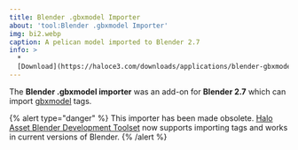 ```yaml
---
title: Blender .gbxmodel Importer
about: 'tool:Blender .gbxmodel Importer'
img: bi2.webp
caption: A pelican model imported to Blender 2.7
info: >
  *
  [Download](https://haloce3.com/downloads/applications/blender-gbxmodel-importer-v0-5-1/)
---
```

The **Blender .gbxmodel importer** was an add-on for **Blender 2.7** which can import [gbxmodel](~) tags.

{% alert type="danger" %}
This importer has been made obsolete. [Halo Asset Blender Development Toolset](~halo-asset-blender-development-toolset) now supports importing tags and works in current versions of Blender.
{% /alert %}
